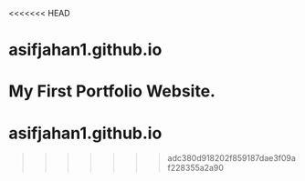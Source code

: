 <<<<<<< HEAD
# asifjahan1.github.io
My First Portfolio Website.
=======
# asifjahan1.github.io
>>>>>>> adc380d918202f859187dae3f09af228355a2a90
